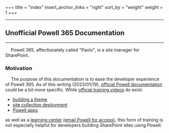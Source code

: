+++
title = "index"
insert_anchor_links = "right"
sort_by = "weight"
weight = 1
+++

---

## Unofficial Powell 365 Documentation

---

&emsp; Powell 365, affectionately called "Paolo", is a site manager for SharePoint.
<!-- "Paolo" refers to Paolo Gucci, played by Jared Leto, from the Gucci movie (2022). -->

### Motivation

&emsp; The purpose of this documentation is to ease the developer experience of Powell 365. As of this writing (2023/01/19), [official Powell documentation](https://support.powell-software.com/hc/en-us) could be a bit more specific. While [official training videos](https://www.youtube.com/@powellsoftware6848/videos) do exist:
- [building a theme](https://www.youtube.com/watch?v=_JvbDpHYCmo)
- [site collection deployment](https://www.youtube.com/watch?v=oyMBqLUxXfA)
- [Powell apps](https://www.youtube.com/watch?v=U_RZ8Rxpwcw)

as well as a [learning center](https://pow365.sharepoint.com/sites/learningcenter) [(email Powell for access)](https://support.powell-software.com/hc/en-us/requests/new?ticket_form_id=360001285619), this form of training is not especially helpful for developers building SharePoint sites using Powell.
